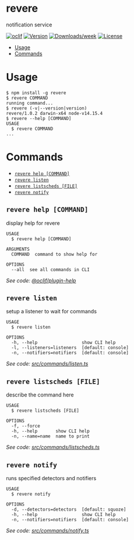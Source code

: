 revere
======

notification service

[![oclif](https://img.shields.io/badge/cli-oclif-brightgreen.svg)](https://oclif.io)
[![Version](https://img.shields.io/npm/v/revere.svg)](https://npmjs.org/package/revere)
[![Downloads/week](https://img.shields.io/npm/dw/revere.svg)](https://npmjs.org/package/revere)
[![License](https://img.shields.io/npm/l/revere.svg)](https://github.com/git@github.com:jaredjj3/revere.git/blob/master/package.json)

<!-- toc -->
* [Usage](#usage)
* [Commands](#commands)
<!-- tocstop -->
# Usage
<!-- usage -->
```sh-session
$ npm install -g revere
$ revere COMMAND
running command...
$ revere (-v|--version|version)
revere/1.0.2 darwin-x64 node-v14.15.4
$ revere --help [COMMAND]
USAGE
  $ revere COMMAND
...
```
<!-- usagestop -->
# Commands
<!-- commands -->
* [`revere help [COMMAND]`](#revere-help-command)
* [`revere listen`](#revere-listen)
* [`revere listscheds [FILE]`](#revere-listscheds-file)
* [`revere notify`](#revere-notify)

## `revere help [COMMAND]`

display help for revere

```
USAGE
  $ revere help [COMMAND]

ARGUMENTS
  COMMAND  command to show help for

OPTIONS
  --all  see all commands in CLI
```

_See code: [@oclif/plugin-help](https://github.com/oclif/plugin-help/blob/v3.2.1/src/commands/help.ts)_

## `revere listen`

setup a listener to wait for commands

```
USAGE
  $ revere listen

OPTIONS
  -h, --help                 show CLI help
  -l, --listeners=listeners  [default: console]
  -n, --notifiers=notifiers  [default: console]
```

_See code: [src/commands/listen.ts](https://github.com/jaredjj3/revere/blob/v1.0.2/src/commands/listen.ts)_

## `revere listscheds [FILE]`

describe the command here

```
USAGE
  $ revere listscheds [FILE]

OPTIONS
  -f, --force
  -h, --help       show CLI help
  -n, --name=name  name to print
```

_See code: [src/commands/listscheds.ts](https://github.com/jaredjj3/revere/blob/v1.0.2/src/commands/listscheds.ts)_

## `revere notify`

runs specified detectors and notifiers

```
USAGE
  $ revere notify

OPTIONS
  -d, --detectors=detectors  [default: squoze]
  -h, --help                 show CLI help
  -n, --notifiers=notifiers  [default: console]
```

_See code: [src/commands/notify.ts](https://github.com/jaredjj3/revere/blob/v1.0.2/src/commands/notify.ts)_
<!-- commandsstop -->
